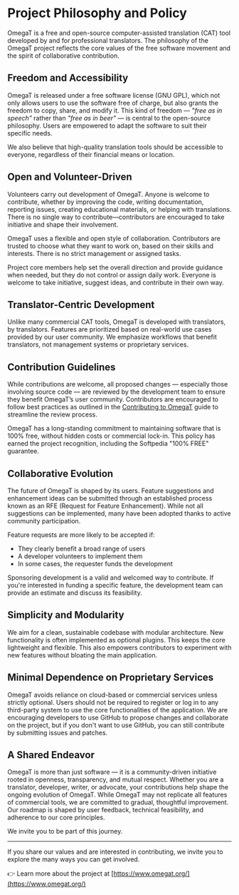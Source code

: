 # Project Philosophy and Policy

OmegaT is a free and open-source computer-assisted translation (CAT) tool developed by and for professional translators.
The philosophy of the OmegaT project reflects the core values of the free software movement and the spirit of collaborative contribution.

## Freedom and Accessibility

OmegaT is released under a free software license (GNU GPL), which not only allows users to use the software free of charge, but also grants the freedom to copy, share, and modify it.
This kind of freedom — *"free as in speech"* rather than *"free as in beer"* — is central to the open-source philosophy.
Users are empowered to adapt the software to suit their specific needs.

We also believe that high-quality translation tools should be accessible to everyone, regardless of their financial means or location.

## Open and Volunteer-Driven

Volunteers carry out development of OmegaT.
Anyone is welcome to contribute, whether by improving the code, writing documentation, reporting issues, creating educational materials, or helping with translations.
There is no single way to contribute—contributors are encouraged to take initiative and shape their involvement.

OmegaT uses a flexible and open style of collaboration.
Contributors are trusted to choose what they want to work on, based on their skills and interests.
There is no strict management or assigned tasks.

Project core members help set the overall direction and provide guidance when needed, but they do not control or assign daily work.
Everyone is welcome to take initiative, suggest ideas, and contribute in their own way.

## Translator-Centric Development

Unlike many commercial CAT tools, OmegaT is developed with translators, by translators.
Features are prioritized based on real-world use cases provided by our user community.
We emphasize workflows that benefit translators, not management systems or proprietary services.

## Contribution Guidelines

While contributions are welcome, all proposed changes — especially those involving source code — are reviewed by the development team to ensure they benefit OmegaT’s user community.
Contributors are encouraged to follow best practices as outlined in the [Contributing to OmegaT](https://omegat.readthedocs.io/) guide to streamline the review process.

OmegaT has a long-standing commitment to maintaining software that is 100% free, without hidden costs or commercial lock-in.
This policy has earned the project recognition, including the Softpedia "100% FREE" guarantee.

## Collaborative Evolution

The future of OmegaT is shaped by its users. Feature suggestions and enhancement ideas can be submitted through an established process known as an RFE (Request for Feature Enhancement).
While not all suggestions can be implemented, many have been adopted thanks to active community participation.

Feature requests are more likely to be accepted if:
- They clearly benefit a broad range of users
- A developer volunteers to implement them
- In some cases, the requester funds the development

Sponsoring development is a valid and welcomed way to contribute.
If you're interested in funding a specific feature, the development team can provide an estimate and discuss its feasibility.

## Simplicity and Modularity

We aim for a clean, sustainable codebase with modular architecture.
New functionality is often implemented as optional plugins.
This keeps the core lightweight and flexible.
This also empowers contributors to experiment with new features without bloating the main application.

## Minimal Dependence on Proprietary Services

OmegaT avoids reliance on cloud-based or commercial services unless strictly optional.
Users should not be required to register or log in to any third-party system to use the core functionalities of the application.
We are encouraging developers to use GitHub to propose changes and collaborate on the project, but if you don't want to use GitHub,
you can still contribute by submitting issues and patches.

## A Shared Endeavor

OmegaT is more than just software — it is a community-driven initiative rooted in openness, transparency, and mutual respect.
Whether you are a translator, developer, writer, or advocate, your contributions help shape the ongoing evolution of OmegaT.
While OmegaT may not replicate all features of commercial tools, we are committed to gradual, thoughtful improvement.
Our roadmap is shaped by user feedback, technical feasibility, and adherence to our core principles.

We invite you to be part of this journey.

---

If you share our values and are interested in contributing, we invite you to explore the many ways you can get involved.

👉 Learn more about the project at [https://www.omegat.org/](https://www.omegat.org/)
